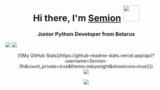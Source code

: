 <!-- <img src="/Users/mac/Downloads/Black Minimal Motivation Quote LinkedIn Banner.PNG" alt="альтернативный текст"> -->
<h1 align="center">Hi there, I'm <a href="https://www.linkedin.com/in/semion-shandruk/" target="_blank">Semion</a> 
<img src="https://github.com/blackcater/blackcater/raw/main/images/Hi.gif" width="50"/></h1>

<h3 align="center">Junior Python Developer from Belarus</h3>

![](https://img.shields.io/badge/author-Semion%20Shandruk-brightgreen) ![](https://img.shields.io/badge/language-Python-brightgreen)

<div align="center">
[![My GitHub Stats](https://github-readme-stats.vercel.app/api/?username=Semion-Sh&count_private=true&theme=tokyonight&showicons=true)]()
</div> 
<!-- [![Top Langs](https://github-readme-stats.vercel.app/api/top-langs/?username=Semion-Sh&layout=compact)](https://github.com/anuraghazra/github-readme-stats)
 -->

<!-- [![Typing SVG](https://readme-typing-svg.herokuapp.com?color=%2336BCF7&lines=W+A+R+M+L+Y)](https://git.io/typing-svg)
[![Typing SVG](https://readme-typing-svg.herokuapp.com?color=%2336BCF7&lines=B+E+S+T+--+R+E+G+A+R+D+S)](https://git.io/typing-svg)
 -->
<div align="center">
<img src="https://komarev.com/ghpvc/?username=Semion-Sh&&style=flat-square" align="center" />
</div>  
  

<br/>  

<div align="center"><img src="https://github-readme-stats.vercel.app/api?username=Semion-Sh&show_icons=true&count_private=true&hide_border=true" align="center" /></div>
<br />
